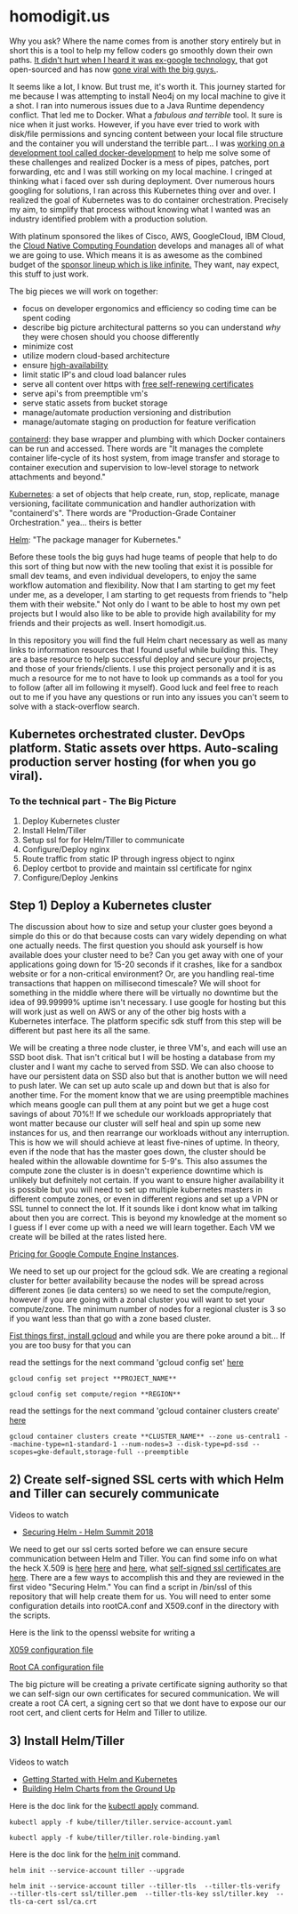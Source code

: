 # homodigit.us

Why you ask?  Where the name comes from is another story entirely but in short this is a tool to help my fellow coders go smoothly down their own paths.  [It didn't hurt when I heard it was ex-google technology,](https://blog.risingstack.com/the-history-of-kubernetes/) that got open-sourced and has now [gone viral with the big guys.](https://www.cncf.io/about/members/).

It seems like a lot, I know. But trust me, it's worth it. This journey started for me because I was attempting to install Neo4j on my local machine to give it a shot.  I ran into numerous issues due to a Java Runtime dependency conflict. That led me to Docker. What a *fabulous and terrible* tool.  It sure is nice when it just works.  However, if you have ever tried to work with disk/file permissions and syncing content between your local file structure and the container you will understand the terrible part... I was [working on a development tool called docker-development](https://github.com/matthewkeil/docker-development) to help me solve some of these challenges and realized Docker is a mess of pipes, patches, port forwarding, etc and I was still working on my local machine.  I cringed at thinking what i faced over ssh during deployment.  Over numerous hours googling for solutions, I ran across this Kubernetes thing over and over.  I realized the goal of Kubernetes was to do container orchestration.  Precisely my aim, to simplify that process without knowing what I wanted was an industry identified problem with a production solution.

With platinum sponsored the likes of Cisco, AWS, GoogleCloud, IBM Cloud, the [Cloud Native Computing Foundation](https://www.cncf.io) develops and manages all of what we are going to use.  Which means it is as awesome as the combined budget of the [sponsor lineup which is like infinite.](https://www.cncf.io/about/members/) They want, nay expect, this stuff to just work.

The big pieces we will work on together:
- focus on developer ergonomics and efficiency so coding time can be spent coding
- describe big picture architectural patterns so you can understand *why* they were chosen should you choose differently
- minimize cost
- utilize modern cloud-based architecture
- ensure [high-availability](https://en.wikipedia.org/wiki/High_availability)
- limit static IP's and cloud load balancer rules
- serve all content over https with [free self-renewing certificates](https://letsencrypt.org/)
- serve api's from preemptible vm's
- serve static assets from bucket storage
- manage/automate production versioning and distribution
- manage/automate staging on production for feature verification

[containerd](https://containerd.io/): they base wrapper and plumbing with which Docker containers can be run and accessed.  There words are "It manages the complete container life-cycle of its host system, from image transfer and storage to container execution and supervision to low-level storage to network attachments and beyond."

[Kubernetes](https://kubernetes.io/): a set of objects that help create, run, stop, replicate, manage versioning, facilitate communication and handler authorization with "containerd's". There words are "Production-Grade Container Orchestration."  yea... theirs is better

[Helm](https://helm.sh/): "The package manager for Kubernetes."

Before these tools the big guys had huge teams of people that help to do this sort of thing but now with the new tooling that exist it is possible for small dev teams, and even individual developers, to enjoy the same workflow automation and flexibility.  Now that I am starting to get my feet under me, as a developer, I am starting to get requests from friends to "help them with their website."  Not only do I want to be able to host my own pet projects but I would also like to be able to provide high availability for my friends and their projects as well.  Insert homodigit.us.

In this repository you will find the full Helm chart necessary as well as many links to information resources that I found useful while building this.  They are a base resource to help successful deploy and secure your projects, and those of your friends/clients. I use this project personally and it is as much a resource for me to not have to look up commands as a tool for you to follow (after all im following it myself).  Good luck and feel free to reach out to me if you have any questions or run into any issues you can't seem to solve with a stack-overflow search.

## Kubernetes orchestrated cluster. DevOps platform. Static assets over https. Auto-scaling production server hosting (for when you go viral).

### To the technical part - The Big Picture
1) Deploy Kubernetes cluster
2) Install Helm/Tiller
3) Setup ssl for for Helm/Tiller to communicate
4) Configure/Deploy nginx
5) Route traffic from static IP through ingress object to nginx
6) Deploy certbot to provide and maintain ssl certificate for nginx
7) Configure/Deploy Jenkins


## Step 1) Deploy a Kubernetes cluster
The discussion about how to size and setup your cluster goes beyond a simple do this or do that because costs can vary widely depending on what one actually needs.  The first question you should ask yourself is how available does your cluster need to be?  Can you get away with one of your applications going down for 15-20 seconds if it crashes, like for a sandbox website or for a non-critical environment?  Or, are you handling real-time transactions that happen on millisecond timescale?  We will shoot for something in the middle where there will be virtually no downtime but the idea of 99.99999% uptime isn't necessary. I use google for hosting but this will work just as well on AWS or any of the other big hosts with a Kubernetes interface.  The platform specific sdk stuff from this step will be different but past here its all the same.

We will be creating a three node cluster, ie three VM's, and each will use an SSD boot disk. That isn't critical but I will be hosting a database from my cluster and I want my cache to served from SSD. We can also choose to have our persistent data on SSD also but that is another button we will need to push later. We can set up auto scale up and down but that is also for another time. For the moment know that we are using preemptible machines which means google can pull them at any point but we get a huge cost savings of about 70%!! If we schedule our workloads appropriately that wont matter because our cluster will self heal and spin up some new instances for us, and then rearrange our workloads without any interruption.  This is how we will should achieve at least five-nines of uptime. In theory, even if the node that has the master goes down, the cluster should be healed within the allowable downtime for 5-9's.  This also assumes the compute zone the cluster is in doesn't experience downtime which is unlikely but definitely not certain. If you want to ensure higher availability it is possible but you will need to set up multiple kubernetes masters in different compute zones, or even in different regions and set up a VPN or SSL tunnel to connect the lot. If it sounds like i dont know what im talking about then you are correct.  This is beyond my knowledge at the moment so I guess if I ever come up with a need we will learn together. Each VM we create will be billed at the rates listed here. 

[Pricing for Google Compute Engine Instances](https://cloud.google.com/compute/pricing).  

We need to set up our project for the gcloud sdk.  We are creating a regional cluster for better availability because the nodes will be spread across different zones (ie data centers) so we need to set the compute/region, however if you are going with a zonal cluster you will want to set your compute/zone.  The minimum number of nodes for a regional cluster is 3 so if you want less than that go with a zone based cluster.

[Fist things first, install gcloud](https://cloud.google.com/sdk/install) and while you are there poke around a bit... If you are too busy for that you can

read the settings for the next command 'gcloud config set' [here](https://cloud.google.com/sdk/gcloud/reference/container/clusters/create)

`gcloud config set project **PROJECT_NAME**`

`gcloud config set compute/region **REGION**`

read the settings for the next command 'gcloud container clusters create' [here](https://cloud.google.com/sdk/gcloud/reference/container/clusters/create)

`gcloud container clusters create **CLUSTER_NAME**
--zone us-central1
--machine-type=n1-standard-1
--num-nodes=3
--disk-type=pd-ssd
--scopes=gke-default,storage-full
--preemptible`

## 2) Create self-signed SSL certs with which Helm and Tiller can securely communicate

Videos to watch
- [Securing Helm - Helm Summit 2018](https://www.youtube.com/watch?v=U8chk2s3i94&list=PLht8mj-Kzov2ZdAAzjA7r6PMAUKo3xFr5&index=3&t=0s)

We need to get our ssl certs sorted before we can ensure secure communication between Helm and Tiller.  You can find some info on what the heck X.509 is [here](https://en.wikipedia.org/wiki/X.509) [here](https://security.stackexchange.com/questions/36932/what-is-the-difference-between-ssl-and-x-509-certificates) and [here](http://www.sslauthority.com/x509-what-you-should-know/), what [self-signed ssl certificates are here](). There are a few ways to accomplish this and they are reviewed in the first video "Securing Helm." You can find a script in /bin/ssl of this repository that will help create them for us.  You will need to enter some configuration details into rootCA.conf and X509.conf in the directory with the scripts.

Here is the link to the openssl website for writing a 

[X059 configuration file](https://docs.genesys.com/Documentation/PSDK/9.0.x/Developer/TLSOpenSSLConfigurationFile)

[Root CA configuration file](https://jamielinux.com/docs/openssl-certificate-authority/appendix/root-configuration-file.html)

The big picture will be creating a private certificate signing authority so that we can self-sign our own certificates for secured communication.  We will create a root CA cert, a signing cert so that we dont have to expose our our root cert, and client certs for Helm and Tiller to utilize.

## 3) Install Helm/Tiller

Videos to watch
- [Getting Started with Helm and Kubernetes](https://www.youtube.com/watch?v=HTj3MMZE6zg&index=1&list=PLht8mj-Kzov2ZdAAzjA7r6PMAUKo3xFr5)
- [Building Helm Charts from the Ground Up](https://www.youtube.com/watch?v=vQX5nokoqrQ&list=PLht8mj-Kzov2ZdAAzjA7r6PMAUKo3xFr5&index=5)


Here is the doc link for the [kubectl apply](https://kubernetes.io/docs/reference/generated/kubectl/kubectl-commands#apply) command.

`kubectl apply -f kube/tiller/tiller.service-account.yaml`

`kubectl apply -f kube/tiller/tiller.role-binding.yaml`

Here is the doc link for the [helm init](https://helm.sh/docs/helm/#helm-init) command.

`helm init --service-account tiller --upgrade`

`helm init
--service-account tiller
--tiller-tls 
--tiller-tls-verify 
--tiller-tls-cert ssl/tiller.pem 
--tiller-tls-key ssl/tiller.key 
--tls-ca-cert ssl/ca.crt`


